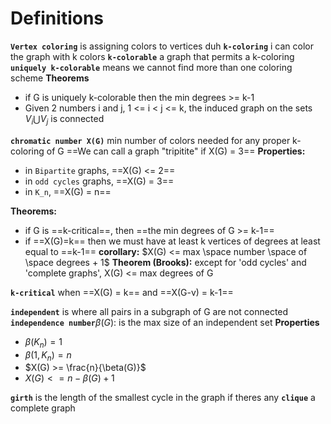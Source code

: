 # Definitions
**`Vertex coloring`** is assigning colors to vertices duh
**`k-coloring`** i can color the graph with k colors
**`k-colorable`** a graph that permits a k-coloring
**`uniquely k-colorable`** means we cannot find more than one coloring scheme 
**Theorems**
- if G is uniquely k-colorable then the min degrees >= k-1
- Given 2 numbers i and j, 1 <= i < j <= k,  the induced graph on the sets $V_i \bigcup V_j$ is connected 

**`chromatic number X(G)`** min number of colors needed for any proper k-coloring of G
==We can call a graph "tripitite" if X(G) = 3==
**Properties:**
- in `Bipartite` graphs, ==X(G) <= 2==
- in `odd cycles` graphs, ==X(G) = 3==
- in `K_n`, ==X(G) = n==

**Theorems:**
- if G is ==k-critical==, then ==the min degrees of G >= k-1==
- if ==X(G)=k== then we must have at least k vertices of degrees at least equal to ==k-1==
**corollary:** $X(G) <= max \space number \space of \space degrees + 1$
**Theorem (Brooks):** except for 'odd cycles' and 'complete graphs', X(G) <= max degrees of G


**`k-critical`** when ==X(G) = k== and ==X(G-v) = k-1==

**`independent`** is where all pairs in a subgraph of G are not connected
**`independence number`**$\beta(G)$: is the max size of an independent set
**Properties**
- $\beta(K_n) = 1$
- $\beta(1, K_n) = n$
- $X(G) >= \frac{n}{\beta(G)}$
- $X(G) <= n - \beta(G)+1$

**`girth`** is the length of the smallest cycle in the graph if theres any
**`clique`** a complete graph
